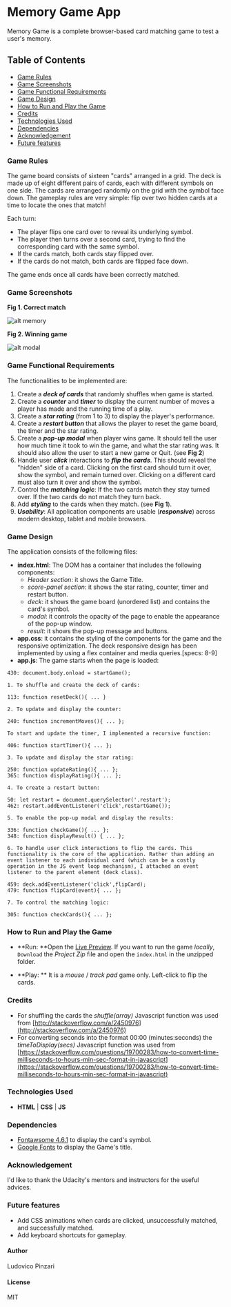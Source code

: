 # Memory Game App
Memory Game is a complete browser-based card matching game to test a user's memory.

## Table of Contents

* [Game Rules](#game-rules)
* [Game Screenshots](#game-Screenshots)
* [Game Functional Requirements](#game-functional-requirements)
* [Game Design](#game-design)
* [How to Run and Play the Game](#how-to-run-and-play-the-game)
* [Credits](#credits)
* [Technologies Used](#technologies-used)
* [Dependencies](#dependencies)
* [Acknowledgement](#acknowledgement)
* [Future features](#future-features)

### Game Rules
The game board consists of sixteen "cards" arranged in a grid. The deck is made up of eight different pairs of cards, each with different symbols on one side. The cards are arranged randomly on the grid with the symbol face down. The gameplay rules are very simple: flip over two hidden cards at a time to locate the ones that match!

Each turn:

- The player flips one card over to reveal its underlying symbol.
- The player then turns over a second card, trying to find the  corresponding card with the same symbol.
- If the cards match, both cards stay flipped over.
- If the cards do not match, both cards are flipped face down.

The game ends once all cards have been correctly matched.


### Game Screenshots
**Fig 1. Correct match**

![alt memory](/img/memory_game_1.GIF)

**Fig 2. Winning game**

![alt modal](/img/modal_popup.GIF)



### Game Functional Requirements
The functionalities to be implemented are:

1. Create a ***deck of cards*** that randomly shuffles when game is started.
2. Create a ***counter*** and ***timer*** to display the current number of moves a player has made and the running time of a play.
3. Create a ***star rating*** (from 1 to 3) to display the player's performance.
4. Create a ***restart button*** that allows the player to reset the game board, the timer and the star rating.
5. Create a ***pop-up modal*** when player wins game. It should tell the user how much time it took to win the game, and what the star rating was. It should also allow the user to start a new game or Quit. (see **Fig 2**)
6. Handle user ***click*** interactions to ***flip the cards***. This should reveal the "hidden" side of a card. Clicking on the first card should turn it over, show the symbol, and remain turned over. Clicking on a different card must also turn it over and show the symbol.
7. Control the ***matching logic***: If the two cards match they stay turned over. If the two cards do not match they turn back.
8. Add ***styling*** to the cards when they match. (see **Fig 1**).
9. ***Usability***: All application components are usable (***responsive***) across modern desktop, tablet and mobile browsers.

### Game Design
The application consists of the following files:

* **index.html**: The DOM has a container that includes the following components:
    * *Header section*: it shows  the Game Title.
    * *score-panel section*: it shows the star rating, counter, timer and restart button.
    * *deck*: it shows the game board (unordered list) and contains the card's symbol.
    * *modal*: it controls the opacity of the page to enable the appearance of the pop-up window.
    * *result*: it shows the pop-up message and buttons.
* **app.css**: it contains the styling of the components for the game and the responsive optimization. The deck responsive design has been implemented by using a flex container and media queries.[specs: 8-9]
* **app.js**: The game starts when the page is loaded:
```
430: document.body.onload = startGame();
```
    1. To shuffle and create the deck of cards:
```
113: function resetDeck(){ ... }
```
    2. To update and display the counter:
```
240: function incrementMoves(){ ... };
```
    To start and update the timer, I implemented a recursive function:
```
406: function startTimer(){ ... };
```
    3. To update and display the star rating:
```
250: function updateRating(){ ... };
365: function displayRating(){ ... };
```
    4. To create a restart button:
```
50: let restart = document.querySelector('.restart');
462: restart.addEventListener('click',restartGame());
```
    5. To enable the pop-up modal and display the results:
```
336: function checkGame(){ ... };
348: function displayResult() { ... };
```
    6. To handle user click interactions to flip the cards. This functionality is the core of the application. Rather than adding an event listener to each individual card (which can be a costly operation in the JS event loop mechanism), I attached an event listener to the parent element (deck class).
```
459: deck.addEventListener('click',flipCard);
479: function flipCard(event){ ... };
```
    7. To control the matching logic:
```
305: function checkCards(){ ... };
```

### How to Run and Play the Game
- **Run: **Open the [Live Preview](https://lpinzari.github.io/memory-game/). If you want to run the game *locally*, <code>Download</code> the *Project Zip* file and open the <code>index.html</code> in the unzipped folder.

- **Play: ** It is a *mouse* / *track pad* game only. Left-click to flip the cards.


### Credits
- For shuffling the cards  the *shuffle(array)* Javascript function was used from [http://stackoverflow.com/a/2450976](http://stackoverflow.com/a/2450976)
- For converting seconds into the format 00:00 (minutes:seconds) the *timeToDisplay(secs)* Javascript function was used from [https://stackoverflow.com/questions/19700283/how-to-convert-time-milliseconds-to-hours-min-sec-format-in-javascript](https://stackoverflow.com/questions/19700283/how-to-convert-time-milliseconds-to-hours-min-sec-format-in-javascript)

### Technologies Used
- **HTML** | **CSS** | **JS**

### Dependencies
- [Fontawsome 4.6.1](https://maxcdn.bootstrapcdn.com/font-awesome/4.6.1/css/font-awesome.min.css) to display the card's symbol.
- [Google Fonts](https://fonts.googleapis.com/css?family=Kalam) to display the Game's title.

### Acknowledgement
I'd like to thank the Udacity's mentors and instructors for the useful advices.

### Future features
- Add CSS animations when cards are clicked, unsuccessfully matched, and successfully matched.
- Add keyboard shortcuts for gameplay.

#### Author
Ludovico Pinzari

#### License
MIT

